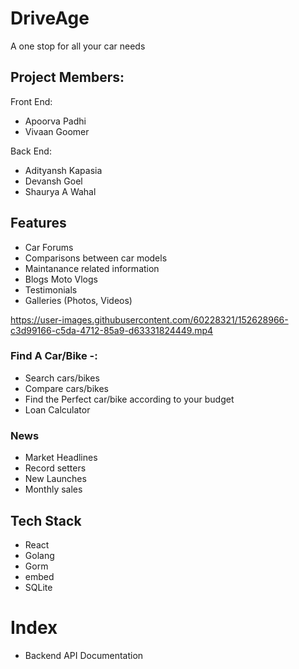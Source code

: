 # DriveAge
A one stop for all your car needs
## Project Members:
Front End:
 - Apoorva Padhi
 - Vivaan Goomer

Back End:
 - Adityansh Kapasia 
 - Devansh Goel  
 - Shaurya A Wahal

## Features
 - Car Forums 
 - Comparisons between car models
 - Maintanance related information   
 - Blogs Moto Vlogs
 - Testimonials 
 - Galleries (Photos, Videos)

https://user-images.githubusercontent.com/60228321/152628966-c3d99166-c5da-4712-85a9-d63331824449.mp4


### Find A Car/Bike -:

 - Search cars/bikes
 - Compare cars/bikes
 - Find the Perfect car/bike according to your budget
 - Loan Calculator

### News

 - Market Headlines
 - Record setters
 - New Launches
 - Monthly sales

## Tech Stack

 - React
 - Golang
 - Gorm
 - embed
 - SQLite

# Index
 - Backend API Documentation
